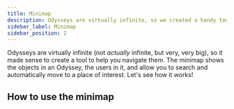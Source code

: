 ```yaml
---
title: Minimap
description: Odysseys are virtually infinite, so we created a handy tool to help you navigate and search for objects and people in them.
sidebar_label: Minimap
sidebar_position: 2
---
```


Odysseys are virtually infinite (not *actually* infinite, but very, very big), so it made sense to create a tool to help you navigate them. The minimap shows the objects in an Odyssey, the users in it, and allow you to search and automatically move to a place of interest. Let's see how it works!

## How to use the minimap